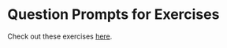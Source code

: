 # Question Prompts for Exercises
Check out these exercises [here](https://people.inf.elte.hu/poor_a/en/fl.html).
